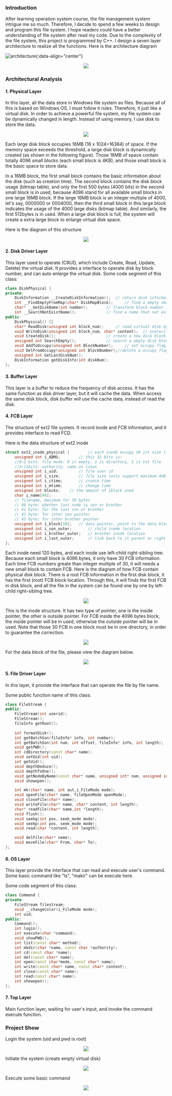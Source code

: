 ### Introduction

After learning operation system course, the file management system intrigue me so much. Therefore, I decide to spend a few weeks to design and program this file system. I hope readers could have a better understanding of file system after read my code. Due to the complexity of the file system, this project is programmed by C++. I design a seven layer architecture to realize all the functions. Here is the architecture diagram

![architecture ](:UN_3_OS/ext2.png){:data-align="center"}

<div align="center">
  <img src="https://github.com/Jingxiang-Zhang/Ext2_file_system_design/blob/main/img/ext2.png">
</div>

### Architectural Analysis

#### 1. Physical Layer

In this layer, all the data store in Windows file system as files. Because all of this is based on Windows OS, I must follow it rules. Therefore, it just like a virtual disk. In order to achieve a powerful file system, my file system can be dynamically changed in length. Instead of using memory, I use disk to store the data.

<div align="center">
  <img src="https://github.com/Jingxiang-Zhang/Ext2_file_system_design/blob/main/img/physical_disk.png">
</div>

Each large disk block occupies 16MB (16 x 1024=16384) of space. If the memory space exceeds the threshold, a large disk block is dynamically created (as shown in the following figure). Those 16MB of space contain totally 4096 small blocks (each small block is 4KB), and those small block is the basic space to store data.

In a 16MB block, the first small block contains the basic information about the disk (such as creation time). The second block contains the disk block usage (bitmap table), and only the first 500 bytes (4000 bits) in the second small block is in used, because 4096 stand for all available small blocks in one large 16MB block. If the large 16MB block is an integer multiple of 4000, let's say, 0000000 or 0004000, then the third small block in this large block indicates the usage of the 4000 large disks (bitmap table). And similarly, the first 512bytes is in used. When a large disk block is full, the system will create a extra large block to enlarge virtual disk space. 

Here is the diagram of this structure

<div align="center">
  <img src="https://github.com/Jingxiang-Zhang/Ext2_file_system_design/blob/main/img/physical_structure.png">
</div>

#### 2. Disk Driver Layer

This layer used to operate (CRUD, which include Create, Read, Update, Delete) the virtual disk. It provides a interface to operate disk by block number, and can auto enlarge the virtual disk. Some code segment of this class:

```c++
class DiskPhysical {
private:
	DiskInformation __CreateDiskInformation(); 	// return disk information
	int __FindEmptyFromMap(char* DiskMapBlock);  	// find a empty small disk block by bitmap
	char* __GetDiskName(int number); 		// transform block number into real block path
	int __SearchNotExistName();  			// find a name that not exist in the disk block
public:
	DiskPhysical() {}
	char* ReadDisk(unsigned int block_num);  	// read virtual disk by block number
	void WriteDisk(unsigned int block_num, char* content);	// overwrite a block (overwrite)
	void CreateDisk();          			// create a new disk block
	unsigned int SearchEmpty();  			// search a empty disk block
	void AddToOccupy(unsigned int BlockNumber);  	// set occupy flag into bitmap
	void DelFromOccupy(unsigned int BlockNumber);//delete a occupy flag
	unsigned int GetLastDiskNum();
	DiskInformation getDiskInfo(int diskNum);
};
```

#### 3. Buffer Layer

This layer is a buffer to reduce the frequency of disk access. It has the same function as disk driver layer, but it will cache the data. When access the same disk block, disk buffer will use the cache data, instead of read the disk.

#### 4. FCB Layer

The structure of ext2 file system. It record inode and FCB information, and it provides interface to read FCD.

Here is the data structure of ext2 inode

```c++
struct ext2_inode_physical { 		// each inode occupy 30 int size (120 bytes)
	unsigned int i_ABMS;      	// this 32 bits is:
	//0~2 bits: file mode. 0 is empty, 1 is directory, 1 is txt file 
	//3~11bits: authority. same as linux
	unsigned int i_uid;      	// file user id
	unsigned int i_size;      	// file size (only support maximum 4GB for a single file)
	unsigned int i_ctime;     	// create time
	unsigned int i_mtime;     	// change time 
	unsigned int blocks;	// the amount of iblock used
	char i_name[44];
	// filename, maximum for 38 bytes
	// 40 byte: whether last node is son or brother
	// 41 byte: for the last son or brother
	// 42 byte: for inter son pointer
	// 43 byte: for inter brother pointer
	unsigned int i_block[10];  	// data pointer, point to the data block
	unsigned int i_son_outer;   	// child inode location
	unsigned int i_brother_outer;	// brother inode location 
	unsigned int i_last_outer;   	// link back to it parent or right brother
};
```

Each inode need 120 bytes, and each inode use left-child right-sibling tree. Because each small block is 4096 bytes, it only have 30 FCB information. Each time FCB numbers greate than integer multiple of 30, it will needs a new small block to contain FCB. Here is the diagram of how FCB contain physical disk block. There is a root FCB information in the first disk block, it has the first (root) FCB block location. Through this, it will finds the first FCB in disk block, and all the file in the system can be found one by one by left-child right-sibling tree.

<div align="center">
  <img src="https://github.com/Jingxiang-Zhang/Ext2_file_system_design/blob/main/img/FCB_top_layer.png">
</div>

This is the inode structure. It has two type of pointer, one is the inside pointer, the other is outside pointer. For FCB inside the 4096 bytes block, the inside pointer will be in used, otherwise the outside pointer will be in used. Note that those 30 FCB in one block must be in one directory, in order to guarantee the correction.

<div align="center">
  <img src="https://github.com/Jingxiang-Zhang/Ext2_file_system_design/blob/main/img/FCB_link.png">
</div>

For the data block of the file, please view the diagram below.

<div align="center">
  <img src="https://github.com/Jingxiang-Zhang/Ext2_file_system_design/blob/main/img/data_block.png">
</div>

#### 5. File Driver Layer

In this layer, it provide the interface that can operate the file by file name.

Some public function name of this class:

```c++
class FileStream {
public:
	FileStream(int userid);
	FileStream();
	fileInfo getRoot();
	
	int formatDisk();
	int getBatchSon(fileInfo* info, int number);
	int getBatchSon(int num, int offset, fileInfo* info, int length);
	void getPWD();
	int cdDirectory(const char* name);
	void setUid(int uid);
	int getUid();
	void depthDeduce();
	void depthToOne();
	void getNodeByName(const char* name, unsigned int* num, unsigned int* offset, i_FileMode mode);
	void showopen();

	int mk(char* name, int aut,i_FileMode mode);
	void openFile(char* name, fileOpenMode openMode);
	void closeFile(char* name);
	void writeFile(char* name, char* content, int length);
	char* readFile(char* name,int *length);
	void flush();
	void seekg(int pos, seek_mode mode);
	void seekp(int pos, seek_mode mode);
	void read(char *content, int length);

	void delFile(char* name);
	void moveFile(char* From, char* To);
};
```

#### 6. OS Layer

This layer provide the interface that can read and execute user's command. Some basic command like "ls", "makir" can be execute here.

Some code segment of this class:

```c++
class Command {
private:
	FileStream filestream;
	void __changeColor(i_FileMode mode);
	int uid;
public:
	Command();
	int login();
	int execute(char *command);
	void showPWD();
	int list(const char* method);
	int mkdir(char *name, const char *authority);
	int cd(const char *name);
	int del(const char* name);
	int open(const char*mode, const char* name);
	int write(const char* name, const char* content);
	int close(const char* name);
	int read(const char* name);
	int showopen();
};
```

#### 7. Top Layer

Main function layer, waiting for user's input, and invoke the command execute function.

### Project Show

Login the system (uid and pwd is root)

<div align="center">
  <img src="https://github.com/Jingxiang-Zhang/Ext2_file_system_design/blob/main/img/login.png">
</div>

Initiate the system (create empty virtual disk)

<div align="center">
  <img src="https://github.com/Jingxiang-Zhang/Ext2_file_system_design/blob/main/img/init.png">
</div>

Execute some basic command

<div align="center">
  <img src="https://github.com/Jingxiang-Zhang/Ext2_file_system_design/blob/main/img/comman.png">
</div>

